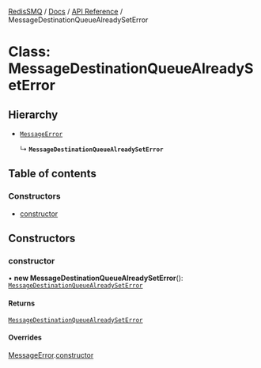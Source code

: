 [RedisSMQ](../../../README.md) / [Docs](../../README.md) / [API Reference](../README.md) / MessageDestinationQueueAlreadySetError

# Class: MessageDestinationQueueAlreadySetError

## Hierarchy

- [`MessageError`](MessageError.md)

  ↳ **`MessageDestinationQueueAlreadySetError`**

## Table of contents

### Constructors

- [constructor](MessageDestinationQueueAlreadySetError.md#constructor)

## Constructors

### constructor

• **new MessageDestinationQueueAlreadySetError**(): [`MessageDestinationQueueAlreadySetError`](MessageDestinationQueueAlreadySetError.md)

#### Returns

[`MessageDestinationQueueAlreadySetError`](MessageDestinationQueueAlreadySetError.md)

#### Overrides

[MessageError](MessageError.md).[constructor](MessageError.md#constructor)
